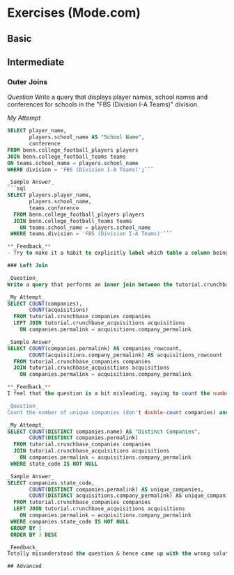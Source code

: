 # Exercises (Mode.com)

## Basic 



## Intermediate

### Outer Joins

_Question_
Write a query that displays player names, school names and conferences for schools in the "FBS (Division I-A Teams)" division.

_My Attempt_
```sql
SELECT player_name,
       players.school_name AS "School Name",
       conference
FROM benn.college_football_players players
JOIN benn.college_football_teams teams
ON teams.school_name = players.school_name
WHERE division = 'FBS (Division I-A Teams)';```

_Sample Answer_
```sql
SELECT players.player_name,
       players.school_name,
       teams.conference
  FROM benn.college_football_players players
  JOIN benn.college_football_teams teams
    ON teams.school_name = players.school_name
 WHERE teams.division = 'FBS (Division I-A Teams)'```

**_Feedback_**
- Try to make it a habit to explicitly label which table a column being selected is from, i.e. `players.player_name` instead of just `player_name`

### Left Join

_Question_
Write a query that performs an inner join between the tutorial.crunchbase_acquisitions table and the tutorial.crunchbase_companies table, but instead of listing individual rows, count the number of non-null rows in each table.

_My Attempt_
SELECT COUNT(companies),
       COUNT(acquisitions)
  FROM tutorial.crunchbase_companies companies
  LEFT JOIN tutorial.crunchbase_acquisitions acquisitions
    ON companies.permalink = acquisitions.company_permalink

_Sample Answer_
SELECT COUNT(companies.permalink) AS companies_rowcount,
       COUNT(acquisitions.company_permalink) AS acquisitions_rowcount
  FROM tutorial.crunchbase_companies companies
  JOIN tutorial.crunchbase_acquisitions acquisitions
    ON companies.permalink = acquisitions.company_permalink

**_Feedback_**
I feel that the question is a bit misleading, saying to count the number of rows in each table, but doesn't specify to do so for each table respectively (either before the join, or after the join)

_Question_
Count the number of unique companies (don't double-count companies) and unique acquired companies by state. Do not include results for which there is no state data, and order by the number of acquired companies from highest to lowest.

_My Attempt_
SELECT COUNT(DISTINCT companies.name) AS "Distinct Companies",
       COUNT(DISTINCT companies.permalink)
  FROM tutorial.crunchbase_companies companies
  JOIN tutorial.crunchbase_acquisitions acquisitions
    ON companies.permalink = acquisitions.company_permalink
 WHERE state_code IS NOT NULL

_Sample Answer_
SELECT companies.state_code,
       COUNT(DISTINCT companies.permalink) AS unique_companies,
       COUNT(DISTINCT acquisitions.company_permalink) AS unique_companies_acquired
  FROM tutorial.crunchbase_companies companies
  LEFT JOIN tutorial.crunchbase_acquisitions acquisitions
    ON companies.permalink = acquisitions.company_permalink
 WHERE companies.state_code IS NOT NULL
 GROUP BY 1
 ORDER BY 3 DESC

_Feedback_
Totally misunderstood the question & hence came up with the wrong solutions. After looking at the sample answer, I understand the question is asking for the number of companies in each state & the number of companies in each state that got acquired, hence the 3 columns.

## Advanced
